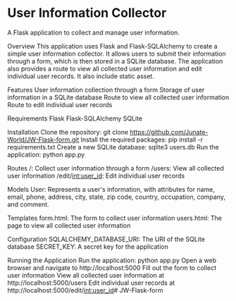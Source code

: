User Information Collector
=====================================

A Flask application to collect and manage user information.

Overview
This application uses Flask and Flask-SQLAlchemy to create a simple user information collector. It allows users to submit their information through a form, which is then stored in a SQLite database. The application also provides a route to view all collected user information and edit individual user records. It also include static asset. 

Features
User information collection through a form
Storage of user information in a SQLite database
Route to view all collected user information
Route to edit individual user records

Requirements
Flask
Flask-SQLAlchemy
SQLite

Installation
Clone the repository: git clone https://github.com/Junate-World/JW-Flask-form.git
Install the required packages: pip install -r requirements.txt
Create a new SQLite database: sqlite3 users.db
Run the application: python app.py

Routes
/: Collect user information through a form
/users: View all collected user information
/edit/<int:user_id>: Edit individual user records

Models
User: Represents a user's information, with attributes for name, email, phone, address, city, state, zip code, country, occupation, company, and comment.

Templates
form.html: The form to collect user information
users.html: The page to view all collected user information

Configuration
SQLALCHEMY_DATABASE_URI: The URI of the SQLite database
SECRET_KEY: A secret key for the application

Running the Application
Run the application: python app.py
Open a web browser and navigate to http://localhost:5000
Fill out the form to collect user information
View all collected user information at http://localhost:5000/users
Edit individual user records at http://localhost:5000/edit/<int:user_id>#   J W - F l a s k - f o r m  
 
